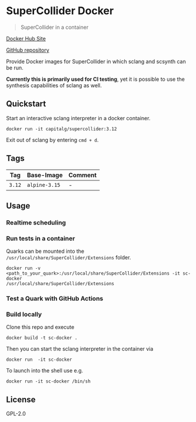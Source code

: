 # SuperCollider Docker

> SuperCollider in a container

[Docker Hub Site](https://hub.docker.com/r/capitalg/supercollider/tags)

[GitHub repository](https://github.com/capital-G/sc-docker)

Provide Docker images for SuperCollider in which sclang and scsynth can be run.

**Currently this is primarily used for CI testing**, yet it is possible to use the synthesis capabilities of sclang as well.

## Quickstart

Start an interactive sclang interpreter in a docker container.

```shell
docker run -it capitalg/supercollider:3.12
```

Exit out of sclang by entering `cmd + d`.

## Tags

Tag | Base-Image | Comment
--- | --- | ---
`3.12` | `alpine-3.15` | -

## Usage

### Realtime scheduling

### Run tests in a container

Quarks can be mounted into the `/usr/local/share/SuperCollider/Extensions` folder.

```shell
docker run -v <path_to_your_quark>:/usr/local/share/SuperCollider/Extensions -it sc-docker
/usr/local/share/SuperCollider/Extensions
```

### Test a Quark with GitHub Actions


### Build locally

Clone this repo and execute

```shell
docker build -t sc-docker .
```

Then you can start the sclang interpreter in the container via

```shell
docker run  -it sc-docker
```

To launch into the shell use e.g.

```shell
docker run -it sc-docker /bin/sh
```

## License

GPL-2.0
